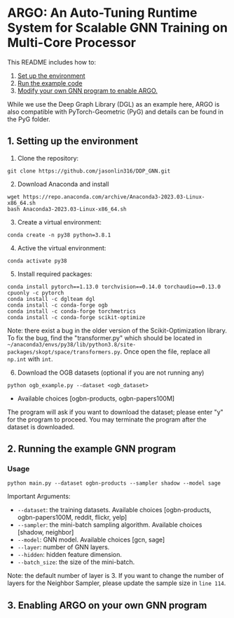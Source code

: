 # ARGO: An Auto-Tuning Runtime System for Scalable GNN Training on Multi-Core Processor

This README includes how to:
1. [Set up the environment](#1-setting-up-the-environment)
2. [Run the example code](#2-running-the-example-GNN-program)
3. [Modify your own GNN program to enable ARGO.](#3-enabling-ARGO-on-your-own-GNN-program)

While we use the Deep Graph Library (DGL) as an example here, ARGO is also compatible with PyTorch-Geometric (PyG) and details can be found in the PyG folder.

## 1. Setting up the environment

1. Clone the repository:

```shell
git clone https://github.com/jasonlin316/DDP_GNN.git
```

2. Download Anaconda and install
```shell
wget https://repo.anaconda.com/archive/Anaconda3-2023.03-Linux-x86_64.sh
bash Anaconda3-2023.03-Linux-x86_64.sh
```

3. Create a virtual environment:

```shell
conda create -n py38 python=3.8.1
```

4. Active the virtual environment:

```shell
conda activate py38
```

5. Install required packages:

```shell
conda install pytorch==1.13.0 torchvision==0.14.0 torchaudio==0.13.0 cpuonly -c pytorch
conda install -c dglteam dgl
conda install -c conda-forge ogb
conda install -c conda-forge torchmetrics
conda install -c conda-forge scikit-optimize
```
Note: there exist a bug in the older version of the Scikit-Optimization library.  
To fix the bug, find the "transformer.py" which should be located in
   ```~/anaconda3/envs/py38/lib/python3.8/site-packages/skopt/space/transformers.py```. Once open the file, replace all ```np.int``` with ```int```.

6. Download the OGB datasets (optional if you are not running any)
```
python ogb_example.py --dataset <ogb_dataset>
```
- Available choices [ogbn-products, ogbn-papers100M]  

The program will ask if you want to download the dataset; please enter "y" for the program to proceed. You may terminate the program after the dataset is downloaded. 


## 2. Running the example GNN program
### Usage
  ```
  python main.py --dataset ogbn-products --sampler shadow --model sage
  ``` 
  Important Arguments: 
  - `--dataset`: the training datasets. Available choices [ogbn-products, ogbn-papers100M, reddit, flickr, yelp]
  - `--sampler`: the mini-batch sampling algorithm. Available choices [shadow, neighbor]
  - `--model`: GNN model. Available choices [gcn, sage]
  - `--layer`: number of GNN layers.
  - `--hidden`: hidden feature dimension.
  - `--batch_size`: the size of the mini-batch.

Note: the default number of layer is 3. If you want to change the number of layers for the Neighbor Sampler, please update the sample size in ```line 114```.



## 3. Enabling ARGO on your own GNN program
   
